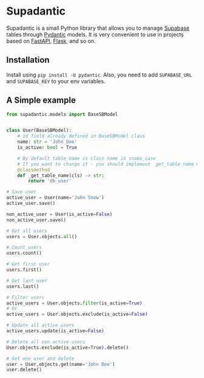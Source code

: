 # Supadantic

Supadantic is a small Python library that allows you to manage [Supabase](supabase.com) tables through [Pydantic](https://github.com/pydantic/pydantic) models. It is very convenient to use in projects based on [FastAPI](https://github.com/tiangolo/fastapi), [Flask](https://github.com/pallets/flask), and so on.


## Installation

Install using `pip install -U pydantic`.
Also, you need to add `SUPABASE_URL` and `SUPABASE_KEY` to your env variables.


## A Simple example

```python
from supadantic.models import BaseSBModel


class User(BaseSBModel):
    # id field already defined in BaseSBModel class
    name: str = 'John Doe'
    is_active: bool = True

    # By default table name is class name in snake_case
    # If you want to change it - you should implement _get_table_name method
    @classmethod
    def _get_table_name(cls) -> str:
        return 'db_user'

# Save user
active_user = User(name='John Snow')
active_user.save()

non_active_user = User(is_active=False)
non_active_user.save()

# Get all users
users = User.objects.all()

# Count users
users.count()

# Get first user
users.first()

# Get last user
users.last()

# Filter users
active_users = User.objects.filter(is_active=True)
# Or
active_users = User.objects.exclude(is_active=False)

# Update all active users
active_users.update(is_active=False)

# Delete all non active users
User.objects.exclude(is_active=True).delete()

# Get one user and delete
user = User.objects.get(name='John Doe')
user.delete()
```

